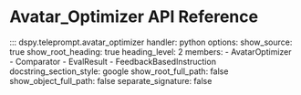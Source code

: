 # Avatar_Optimizer API Reference

::: dspy.teleprompt.avatar_optimizer
    handler: python
    options:
        show_source: true
        show_root_heading: true
        heading_level: 2
        members:
          - AvatarOptimizer
          - Comparator
          - EvalResult
          - FeedbackBasedInstruction
        docstring_section_style: google
        show_root_full_path: false
        show_object_full_path: false
        separate_signature: false
